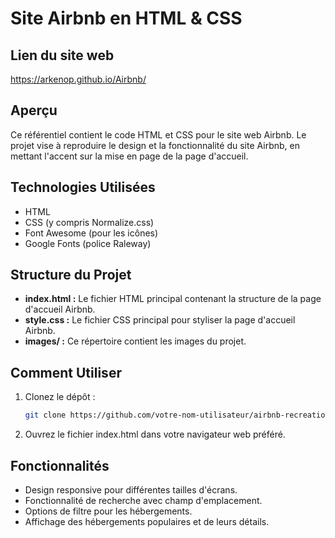 # Site Airbnb en HTML & CSS

## Lien du site web 

https://arkenop.github.io/Airbnb/

## Aperçu

Ce référentiel contient le code HTML et CSS pour le site web Airbnb. Le projet vise à reproduire le design et la fonctionnalité du site Airbnb, en mettant l'accent sur la mise en page de la page d'accueil.

## Technologies Utilisées

- HTML
- CSS (y compris Normalize.css)
- Font Awesome (pour les icônes)
- Google Fonts (police Raleway)

## Structure du Projet

- **index.html :** Le fichier HTML principal contenant la structure de la page d'accueil Airbnb.
- **style.css :** Le fichier CSS principal pour styliser la page d'accueil Airbnb.
- **images/ :** Ce répertoire contient les images du projet.

## Comment Utiliser

1. Clonez le dépôt :

   ```bash
   git clone https://github.com/votre-nom-utilisateur/airbnb-recreation.git
   ```
2. Ouvrez le fichier index.html dans votre navigateur web préféré.

## Fonctionnalités
- Design responsive pour différentes tailles d'écrans.
- Fonctionnalité de recherche avec champ d'emplacement.
- Options de filtre pour les hébergements.
- Affichage des hébergements populaires et de leurs détails.
